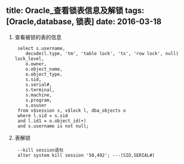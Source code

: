 title: Oracle_查看锁表信息及解锁
tags: [Oracle,database, 锁表]
date: 2016-03-18
---

<!-- more -->

1. 查看被锁的表的信息

		select s.username,
		   decode(l.type, 'tm', 'table lock', 'tx', 'row lock', null) lock_level,
		   o.owner,
		   o.object_name,
		   o.object_type,
		   s.sid,
		   s.serial#,
		   s.terminal,
		   s.machine,
		   s.program,
		   s.osuser
		from v$session s, v$lock l, dba_objects o
		where l.sid = s.sid
		and l.id1 = o.object_id(+)
		and s.username is not null;

2. 表解锁

		--kill session语句
		alter system kill session '50,492'; ---(SID,SERIAL#)